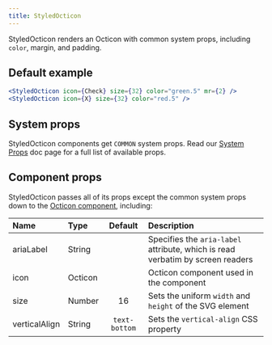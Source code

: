 ```yaml
---
title: StyledOcticon
---
```


StyledOcticon renders an Octicon with common system props, including `color`, margin, and padding.

## Default example

```.jsx
<StyledOcticon icon={Check} size={32} color="green.5" mr={2} />
<StyledOcticon icon={X} size={32} color="red.5" />
```

## System props

StyledOcticon components get `COMMON` system props. Read our [System Props](/components/docs/system-props) doc page for a full list of available props.

## Component props

StyledOcticon passes all of its props except the common system props down to the [Octicon component](https://github.com/primer/octicons/tree/master/lib/octicons_react#usage), including:

| Name | Type | Default | Description |
| :- | :- | :-: | :- |
| ariaLabel | String | | Specifies the `aria-label` attribute, which is read verbatim by screen readers |
| icon | Octicon | | Octicon component used in the component |
| size | Number | 16 | Sets the uniform `width` and `height` of the SVG element |
| verticalAlign | String | `text-bottom` | Sets the `vertical-align` CSS property |
